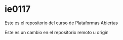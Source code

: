 # ie0117
Este es el repositorio del curso de Plataformas Abiertas

Este es un cambio en el repositorio remoto u origin
